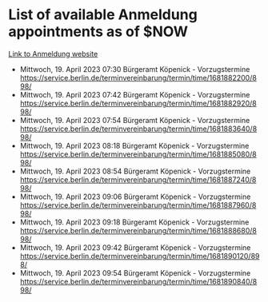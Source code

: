 # List of available Anmeldung appointments as of $NOW
[Link to Anmeldung website](https://service.berlin.de/terminvereinbarung/termin/tag.php?termin=1&anliegen[]=120686&dienstleisterlist=122210,122217,327316,122219,327312,122227,327314,122231,327346,122243,327348,122254,122252,329742,122260,329745,122262,329748,122271,327278,122273,327274,122277,327276,330436,122280,327294,122282,327290,122284,327292,122291,327270,122285,327266,122286,327264,122296,327268,150230,329760,122297,327286,122294,327284,122312,329763,122314,329775,122304,327330,122311,327334,122309,327332,317869,122281,327352,122279,329772,122283,122276,327324,122274,327326,122267,329766,122246,327318,122251,327320,122257,327322,122208,327298,122226,327300&herkunft=http%3A%2F%2Fservice.berlin.de%2Fdienstleistung%2F120686%2F)
- Mittwoch, 19. April 2023 07:30 Bürgeramt Köpenick - Vorzugstermine https://service.berlin.de/terminvereinbarung/termin/time/1681882200/898/
- Mittwoch, 19. April 2023 07:42 Bürgeramt Köpenick - Vorzugstermine https://service.berlin.de/terminvereinbarung/termin/time/1681882920/898/
- Mittwoch, 19. April 2023 07:54 Bürgeramt Köpenick - Vorzugstermine https://service.berlin.de/terminvereinbarung/termin/time/1681883640/898/
- Mittwoch, 19. April 2023 08:18 Bürgeramt Köpenick - Vorzugstermine https://service.berlin.de/terminvereinbarung/termin/time/1681885080/898/
- Mittwoch, 19. April 2023 08:54 Bürgeramt Köpenick - Vorzugstermine https://service.berlin.de/terminvereinbarung/termin/time/1681887240/898/
- Mittwoch, 19. April 2023 09:06 Bürgeramt Köpenick - Vorzugstermine https://service.berlin.de/terminvereinbarung/termin/time/1681887960/898/
- Mittwoch, 19. April 2023 09:18 Bürgeramt Köpenick - Vorzugstermine https://service.berlin.de/terminvereinbarung/termin/time/1681888680/898/
- Mittwoch, 19. April 2023 09:42 Bürgeramt Köpenick - Vorzugstermine https://service.berlin.de/terminvereinbarung/termin/time/1681890120/898/
- Mittwoch, 19. April 2023 09:54 Bürgeramt Köpenick - Vorzugstermine https://service.berlin.de/terminvereinbarung/termin/time/1681890840/898/

